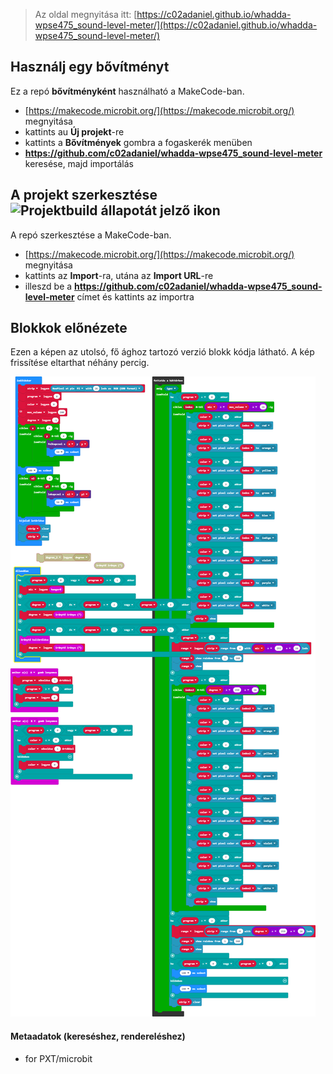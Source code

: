 
> Az oldal megnyitása itt: [https://c02adaniel.github.io/whadda-wpse475_sound-level-meter/](https://c02adaniel.github.io/whadda-wpse475_sound-level-meter/)

## Használj egy bővítményt

Ez a repó **bővítményként** használható a MakeCode-ban.

* [https://makecode.microbit.org/](https://makecode.microbit.org/) megnyitása
* kattints au **Új projekt**-re
* kattints a **Bővítmények** gombra a fogaskerék menüben
* **https://github.com/c02adaniel/whadda-wpse475_sound-level-meter** keresése, majd importálás

## A projekt szerkesztése ![Projektbuild állapotát jelző ikon](https://github.com/c02adaniel/whadda-wpse475_sound-level-meter/workflows/MakeCode/badge.svg)

A repó szerkesztése a MakeCode-ban.

* [https://makecode.microbit.org/](https://makecode.microbit.org/) megnyitása
* kattints az **Import**-ra, utána az **Import URL**-re
* illeszd be a **https://github.com/c02adaniel/whadda-wpse475_sound-level-meter** címet és kattints az importra

## Blokkok előnézete

Ezen a képen az utolsó, fő ághoz tartozó verzió blokk kódja látható.
A kép frissítése eltarthat néhány percig.

![Renderelt nézet blokkokkal](https://github.com/c02adaniel/whadda-wpse475_sound-level-meter/raw/master/.github/makecode/blocks.png)

#### Metaadatok (kereséshez, rendereléshez)

* for PXT/microbit
<script src="https://makecode.com/gh-pages-embed.js"></script><script>makeCodeRender("{{ site.makecode.home_url }}", "{{ site.github.owner_name }}/{{ site.github.repository_name }}");</script>

